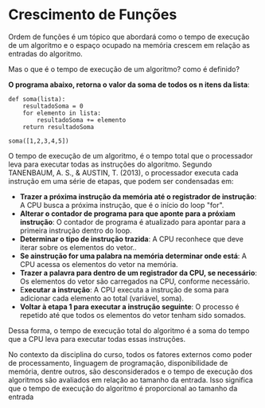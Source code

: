 # Crescimento de Funções

Ordem de funções é um tópico que abordará como o tempo de execução de um algoritmo e o espaço ocupado na memória crescem em relação as entradas do algoritmo.

Mas o que é o tempo de execução de um algoritmo? como é definido?

<!-- Partindo do ponto que estamos trabalhando com processadores com a mesma arquitetura, além de desconsiderar ciclos de clock dos processadores, memória disponível, linguagem de programação... -->

**O programa abaixo, retorna o valor da soma de todos os n itens da lista**:

```
def soma(lista):
    resultadoSoma = 0
    for elemento in lista:
        resultadoSoma += elemento
    return resultadoSoma

soma([1,2,3,4,5])
```


O tempo de execução de um algoritmo, é o tempo total que o processador leva para executar todas as instruções do algoritmo. Segundo TANENBAUM, A. S., & AUSTIN, T. (2013), o processador executa cada instrução em uma série de etapas, que podem ser condensadas em:

- **Trazer a próxima instrução da memória até o registrador de instrução**: A CPU busca a próxima instrução, que é o início do loop "for".
- **Alterar o contador de programa para que aponte para a próxiam instrução**: O contador de programa é atualizado para apontar para a primeira instrução dentro do loop.
- **Determinar o tipo de instrução trazida**: A CPU reconhece que deve iterar sobre os elementos do vetor..
- **Se ainstrução for uma palabra na memória determinar onde está**: A CPU acessa os elementos do vetor na memória.
- **Trazer a palavra para dentro de um registrador da CPU, se necessário**: Os elementos do vetor são carregados na CPU, conforme necessário.
- E**xecutar a instrução**: A CPU executa a instrução de soma para adicionar cada elemento ao total (variável, soma).
- **Voltar à etapa 1 para executar a instrução seguinte**: O processo é repetido até que todos os elementos do vetor tenham sido somados.

Dessa forma, o tempo de execução total do algoritmo é a soma do tempo que a CPU leva para executar todas essas instruções.

No contexto da disciplina do curso, todos os fatores externos como poder de processamento, linguagem de programação, disponibilidade de memória, dentre outros, são desconsiderados e o tempo de execução dos algoritmos são avaliados em relação ao tamanho da entrada. Isso significa que o tempo de execução do algoritmo é proporcional ao tamanho da entrada
